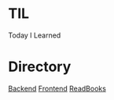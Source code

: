 # TIL
Today I Learned

# Directory
[Backend](https://github.com/pch8388/pch8388.github.io/tree/master/docs/Backend)
[Frontend](https://github.com/pch8388/pch8388.github.io/tree/master/docs/Frontend)
[ReadBooks](https://github.com/pch8388/pch8388.github.io/tree/master/docs/read-book)
